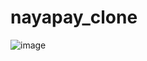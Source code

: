 # nayapay_clone

![image](https://github.com/user-attachments/assets/885e7b7b-ef9c-40a1-8848-69cc062f1c6e)
